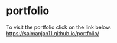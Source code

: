 # portfolio
To visit the portfolio click on the link below.
https://salmanjan11.github.io/portfolio/
